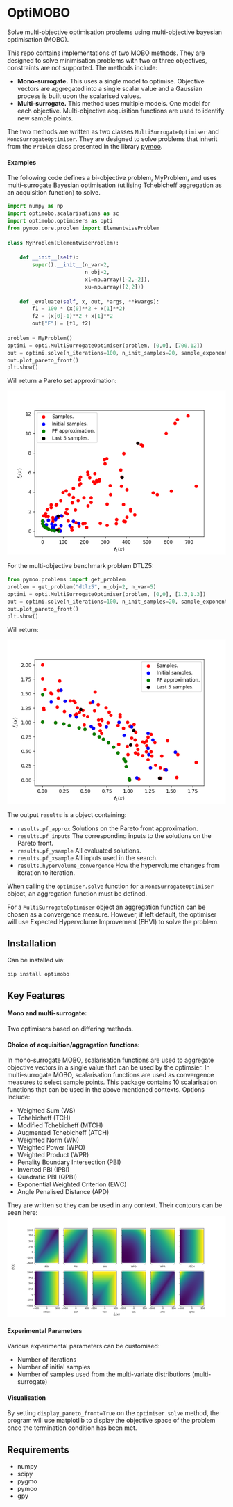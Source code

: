 # OptiMOBO
Solve multi-objective optimisation problems using multi-objective bayesian optimisation (MOBO).

This repo contains implementations of two MOBO methods. They are designed to solve minimisation problems with two or three objectives, constraints are not supported.
The methods include:
* **Mono-surrogate.** This uses a single model to optimise. Objective vectors are aggregated into a single scalar value and a Gaussian process is built upon the scalarised values.
* **Multi-surrogate.** This method uses multiple models. One model for each objective. Multi-objective acquisition functions are used to identify new sample points.

The two methods are written as two classes `MultiSurrogateOptimiser` and `MonoSurrogateOptimiser`.
They are designed to solve problems that inherit from the `Problem` class presented in the library [pymoo](https://pymoo.org/index.html).

#### Examples 
The following code defines a bi-objective problem, MyProblem, and uses multi-surrogate Bayesian optimisation (utilising Tchebicheff aggregation as an acquisition function) to solve.
```python
import numpy as np
import optimobo.scalarisations as sc
import optimobo.optimisers as opti
from pymoo.core.problem import ElementwiseProblem

class MyProblem(ElementwiseProblem):

    def __init__(self):
        super().__init__(n_var=2,
                         n_obj=2,
                         xl=np.array([-2,-2]),
                         xu=np.array([2,2]))

    def _evaluate(self, x, out, *args, **kwargs):
        f1 = 100 * (x[0]**2 + x[1]**2)
        f2 = (x[0]-1)**2 + x[1]**2
        out["F"] = [f1, f2]

problem = MyProblem()
optimi = opti.MultiSurrogateOptimiser(problem, [0,0], [700,12])
out = optimi.solve(n_iterations=100, n_init_samples=20, sample_exponent=3, acquisition_func=sc.Tchebicheff([0,0],[700,12]))
out.plot_pareto_front()
plt.show()
```

Will return a Pareto set approximation:

![MyProblem](docs/media/Myproblem.png "MyProblem Pareto Approximation")

For the multi-objective benchmark problem DTLZ5:
```python
from pymoo.problems import get_problem
problem = get_problem("dtlz5", n_obj=2, n_var=5)
optimi = opti.MultiSurrogateOptimiser(problem, [0,0], [1.3,1.3])
out = optimi.solve(n_iterations=100, n_init_samples=20, sample_exponent=3, acquisition_func=sc.Tchebicheff([0,0],[1.3,1.3])) 
out.plot_pareto_front()
plt.show()
```

Will return:

![DTLZ5](docs/media/DTLZ.png "DTLZ5 Pareto front approximation")




The output `results` is a object containing:
* ```results.pf_approx``` Solutions on the Pareto front approximation. 
* ```results.pf_inputs``` The corresponding inputs to the solutions on the Pareto front.
* ```results.pf_ysample``` All evaluated solutions.
* ```results.pf_xsample``` All inputs used in the search. 
* ```results.hypervolume_convergence``` How the hypervolume changes from iteration to iteration.

When calling the ```optimiser.solve``` function for a ```MonoSurrogateOptimiser``` object, an aggregation function must be defined.

For a ```MultiSurrogateOptimiser``` object an aggregation function can be chosen as a convergence measure. However, if left default, the optimiser will use Expected Hypervolume Improvement (EHVI) to solve the problem.

## Installation
Can be installed via:

`pip install optimobo`

## Key Features
#### Mono and multi-surrogate:
Two optimisers based on differing methods. 

#### Choice of acquisition/aggragation functions:
In mono-surrogate MOBO, scalarisation functions are used to aggregate objective vectors in a single value that can be used by the optimsier.
In multi-surrogate MOBO, scalarisation functions are used as convergence measures to select sample points.
This package contains 10 scalarisation functions that can be used in the above mentioned contexts.
Options Include:
* Weighted Sum (WS)
* Tchebicheff (TCH)
* Modified Tchebicheff (MTCH)
* Augmented Tchebicheff (ATCH)
* Weighted Norm (WN)
* Weighted Power (WPO)
* Weighted Product (WPR)
* Penality Boundary Intersection (PBI)
* Inverted PBI (IPBI)
* Quadratic PBI (QPBI)
* Exponential Weighted Criterion (EWC)
* Angle Penalised Distance (APD)

They are written so they can be used in any context.
Their contours can be seen here:
![ScalarisationContours](docs/media/scalarisations.png "Contours of the scalarisation functions, in 2D.")

#### Experimental Parameters
Various experimental parameters can be customised:
* Number of iterations
* Number of initial samples
* Number of samples used from the multi-variate distributions (multi-surrogate)

#### Visualisation
By setting ```display_pareto_front=True``` on the ```optimiser.solve``` method, the program will use matplotlib to display the objective space of the problem once the termination condition has been met.



## Requirements
* numpy
* scipy
* pygmo
* pymoo
* gpy
